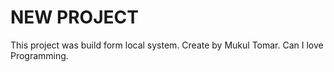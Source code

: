 # NEW PROJECT
This project was build form local system.
Create by Mukul Tomar.
Can I love Programming.